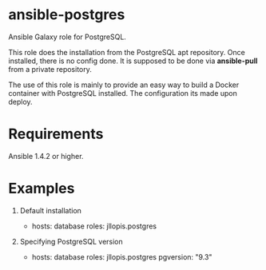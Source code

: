 ansible-postgres
================

Ansible Galaxy role for PostgreSQL.

This role does the installation from the PostgreSQL apt repository. Once installed, there is no config done. It is supposed to be done via **ansible-pull** from a private repository.

The use of this role is mainly to provide an easy way to build a Docker container with PostgreSQL installed. The configuration its made upon deploy.

# Requirements

Ansible 1.4.2 or higher.

# Examples

1. Default installation

    - hosts: database
      roles: jllopis.postgres

2. Specifying PostgreSQL version

   - hosts: database
     roles: jllopis.postgres
     pgversion: "9.3"


